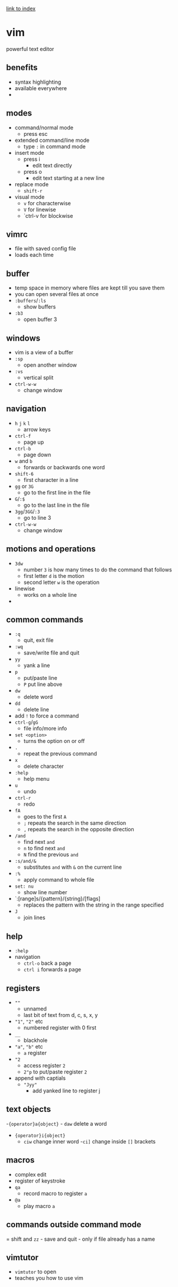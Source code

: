 [link to index](/readme.md)  

# vim
powerful text editor

## benefits 
- syntax highlighting
- available everywhere
- 

## modes
- command/normal mode
    - press esc
- extended command/line mode
    - type `:` in command mode
- insert mode
    - press i
        - edit text directly
    - press o
        - edit text starting at a new line
- replace mode
    - `shift-r`
- visual mode
    - `v` for characterwise
    - `V` for linewise
    - `ctrl-v for blockwise

## vimrc
- file with saved config file
- loads each time

## buffer
- temp space in memory where files are kept till you save them
- you can open several files at once
- `:buffers`/`:ls`
    - show buffers
- `:b3`
    - open buffer 3

## windows
- vim is a view of a buffer
- `:sp`
    - open another window
- `:vs`
    - vertical split
- `ctrl-w-w`
    - change window

## navigation
- `h` `j` `k` `l`
    - arrow keys
- `ctrl-f`
    - page up
- `ctrl-b`
    - page down
- `w` and `b`
    - forwards or backwards one word
- `shift-6`
    - first character in a line
- `gg` or `3G`
    - go to the first line in the file
- `G`/`:$`
    - go to the last line in the file
- `3gg`/`3GG`/`:3`
    - go to line 3
- `ctrl-w-w`
    - change window

## motions and operations
- `3dw`
    - number `3` is how many times to do the command that follows
    - first letter `d` is the motion
    - second letter `w` is the operation
- linewise
    - works on a whole line
-

## common commands
- `:q`
    - quit, exit file
- `:wq`
    - save/write file and quit
- `yy`
    - yank a line
-  `p` 
    - put/paste line
    - `P` put line above
- `dw`
    - delete word
- `dd`
    - delete line
- add `!` to force a command
- `ctrl-g`/`gG`
    - file info/more info
- `set <option>`
    - turns the option on or off
- `.`
    - repeat the previous command
- `x`
    - delete character
- `:help`
    - help menu
- `u`
    - undo
- `ctrl-r`
    - redo
- `fA`
    - goes to the first `A`
    - `;` repeats the search in the same direction
    - `,` repeats the search in the opposite direction
- `/and`
    - find next `and`
    - `n` to find next `and`
    - `N` find the previous `and`
- `:s/and/&`
    - substitutes `and` with `&` on the current line 
- `:%`
    - apply command to whole file
- `set: nu`
    - show line number
-  `:[range]s/{pattern}/{string}/[flags]
    - replaces the pattern with the string in the range specified
- `J`
    - join lines

## help
- `:help`
- navigation
    - `ctrl-o` back a page
    - `ctrl i` forwards a page

## registers
- `""`
    - unnamed
    - last bit of text from d, c, s, x, y
- `"1"`, `"2"` etc
    - numbered register with 0 first
- `__`
    - blackhole
- `"a"`, `"b"` etc
    - `a` register
- `"2`
    - access register `2`
    - `2"p` to put/paste register `2`
- append with captials
    - `"Jyy"`
        - add yanked line to register j

## text objects
-`{operator}a{object}`
    - `daw` delete a word
- `{operator}i{object}`
    - `ciw` change inner word
    -`ci]` change inside `[]` brackets 

## macros
- complex edit
- register of keystroke
- `qa`
    - record macro to register `a`
- `@a`
    - play macro `a`

## commands outside command mode
= shift and `zz`
    - save and quit
    - only if file already has a name

## vimtutor
- `vimtutor` to open
- teaches you how to use vim